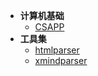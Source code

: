 - **计算机基础**
  - [CSAPP](csapp/README)
- **工具集**
  - [htmlparser](htmlparser/index.html)
  - [xmindparser](xmindparser/README)
